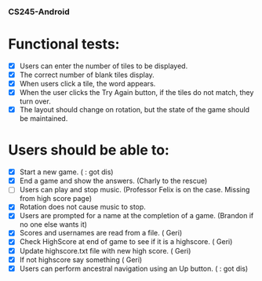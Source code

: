 ### CS245-Android

# Functional tests:
- [x] Users can enter the number of tiles to be displayed.
- [x] The correct number of blank tiles display.
- [x] When users click a tile, the word appears.
- [x] When the user clicks the Try Again button, if the tiles do not match, they turn over.
- [x] The layout should change on rotation, but the state of the game should be maintained.
# Users should be able to:
- [x] Start a new game. ( : got dis)
- [x] End a game and show the answers. (Charly to the rescue)
- [ ] Users can play and stop music. (Professor Felix is on the case. Missing from high score page)
- [x] Rotation does not cause music to stop.
- [x] Users are prompted for a name at the completion of a game. (Brandon if no one else wants it)
- [x] Scores and usernames are read from a file. ( Geri)
- [x] Check HighScore at end of game to see if it is a highscore. ( Geri)
- [x] Update highscore.txt file with new high score. ( Geri)
- [x] If not highscore say something ( Geri)
- [x] Users can perform ancestral navigation using an Up button. ( : got dis)
